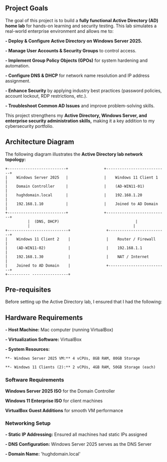 ## Project Goals
The goal of this project is to build a **fully functional Active Directory (AD) home lab** for hands-on learning and security testing. This lab simulates a real-world enterprise environment and allows me to:

**- Deploy & Configure Active Directory on Windows Server 2025.**

**- Manage User Accounts & Security Groups** to control access.

**- Implement Group Policy Objects (GPOs)** for system hardening and automation.

**- Configure DNS & DHCP** for network name resolution and IP address assignment.

**- Enhance Security** by applying industry best practices (password policies, account lockout, RDP restrictions, etc.).

**- Troubleshoot Common AD Issues** and improve problem-solving skills.

This project strengthens my **Active Directory, Windows Server, and enterprise security administration skills,** making it a key addition to my cybersecurity portfolio.

## Architecture Diagram
The following diagram illustrates the **Active Directory lab network topology:**

```pgsql
+--------------------------+                +---------------------------+
|    Windows Server 2025   |                |    Windows 11 Client 1    |
|    Domain Controller     |                |    (AD-WIN11-01)          |
|    hughdomain.local      |                |    192.168.1.20           |
|    192.168.1.10          |                |    Joined to AD Domain    |
+--------------------------+                +---------------------------+
          |  (DNS, DHCP)                                  |
          |                                              |
+---------------------------+                +--------------------------+
|    Windows 11 Client 2    |                |    Router / Firewall     |
|    (AD-WIN11-02)          |                |    192.168.1.1           |
|    192.168.1.30           |                |    NAT / Internet        |
|    Joined to AD Domain    |                +--------------------------+
+---------- ----------------+
```
## Pre-requisites
Before setting up the Active Directory lab, I ensured that I had the following:

## Hardware Requirements
**- Host Machine:** Mac computer (running VirtualBox)

**- Virtualization Software:** VirtualBox

  **- System Resources:**

    **- Windows Server 2025 VM:** 4 vCPUs, 8GB RAM, 80GB Storage

    **- Windows 11 Clients (2):** 2 vCPUs, 4GB RAM, 50GB Storage (each)

### Software Requirements
**Windows Server 2025 ISO** for the Domain Controller

**Windows 11 Enterprise ISO** for client machines

**VirtualBox Guest Additions** for smooth VM performance

### Networking Setup
**- Static IP Addressing:** Ensured all machines had static IPs assigned

**- DNS Configuration:** Windows Server 2025 serves as the DNS Server

**- Domain Name:** 'hughdomain.local'
